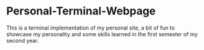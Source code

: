 # Personal-Terminal-Webpage
This is a terminal implementation of my personal site, a bit of fun to showcase my personality and some skills learned in the first semester of my second year.
